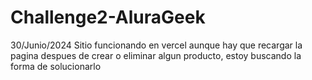 # Challenge2-AluraGeek

30/Junio/2024
Sitio funcionando en vercel aunque hay que recargar la pagina despues de crear o eliminar algun producto, estoy buscando la forma de solucionarlo

